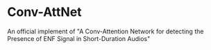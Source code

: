 # Conv-AttNet
An official implement of "A Conv-Attention Network for detecting the Presence of ENF Signal in Short-Duration Audios"
